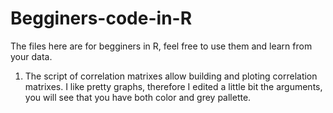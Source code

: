 # Begginers-code-in-R
The files here are for begginers in R, feel free to use them and learn from your data. 
1) The script of correlation matrixes allow building and ploting correlation matrixes. 
  I like pretty graphs, therefore I edited a little bit the arguments, you will see that you have both color and grey pallette.


